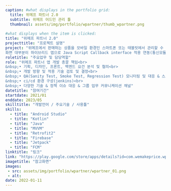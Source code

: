 ```yaml
---
caption: #what displays in the portfolio grid:
  title: 위메프 파트너 2.0
  subtitle: 위메프 어드민 관리 툴
  thumbnail: assets/img/portfolio/wpartner/thumb_wpartner.png
  
#what displays when the item is clicked:
title: "위메프 파트너 2.0"
projecttitle: "프로젝트 설명"
project: "위메프에서 판매하는 상품을 모바일 환경인 스마트폰 또는 태블릿에서 관리할 수 있는 판매자 전용 앱<br>
화면 대부분이 하이브리드 앱으로 Java Script Callback interface 적용 연동(통신모듈 / 웹 쿠키 싱크)"
roletitle: "주요업무 및 담당역할"
role: "위메프 파트너 앱 개발 총괄 책임<br>
&nbsp;• 기획, 디자인, 프론트, 백엔드 요건 분석 및 협의<br>
&nbsp;• 개발 방향 및 적용 기술 검토 및 결정<br>
&nbsp;• QA(Sanity Test, Smoke Test, Regression Test) 모니터링 및 대응 & 스토어 배포 관리<br>
&nbsp;• ci/cd 환경 구성(jenkins)<br>
&nbsp;• 다양한 기술 & 정책 이슈 대응 & 그룹 업무 커뮤니케이션 채널"
datetitle: "참여기간"
startdate: 2021/01
enddate: 2023/05
skilltitle: "개발언어 / 주요기술 / 사용툴"
skills:
  - title: "Android Studio"
  - title: "Kotlin"
  - title: "Java"
  - title: "MVVM"
  - title: "Retrofit2"
  - title: "Firebase"
  - title: "Jetpack"
  - title: "FCM"
linktitle: "링크"
link: "https://play.google.com/store/apps/details?id=com.wemakeprice.wpartner"
imagetitle: "참고화면"
images:
 - src: assets/img/portfolio/wpartner/wpartner_01.png
 - alt: 
date: 2022-01-11
---
```


